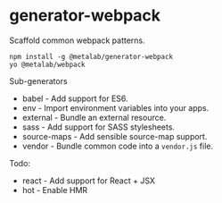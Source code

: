 # generator-webpack

Scaffold common webpack patterns.

```
npm install -g @metalab/generator-webpack
yo @metalab/webpack
```

Sub-generators
 * babel - Add support for ES6.
 * env - Import environment variables into your apps.
 * external - Bundle an external resource.
 * sass - Add support for SASS stylesheets.
 * source-maps - Add sensible source-map support.
 * vendor - Bundle common code into a `vendor.js` file.

Todo:
 * react - Add support for React + JSX
 * hot - Enable HMR
